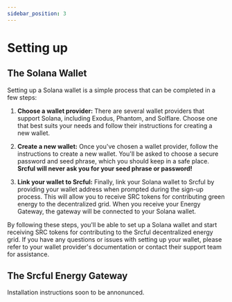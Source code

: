 ```yaml
---
sidebar_position: 3
---
```


# Setting up 

## The Solana Wallet

Setting up a Solana wallet is a simple process that can be completed in a few steps:

1. **Choose a wallet provider:** There are several wallet providers that support Solana, including Exodus, Phantom, and Solflare. Choose one that best suits your needs and follow their instructions for creating a new wallet.

2. **Create a new wallet:** Once you've chosen a wallet provider, follow the instructions to create a new wallet. You'll be asked to choose a secure password and seed phrase, which you should keep in a safe place. **Srcful will never ask you for your seed phrase or password!**

3. **Link your wallet to Srcful:** Finally, link your Solana wallet to Srcful by providing your wallet address when prompted during the sign-up process. This will allow you to receive SRC tokens for contributing green energy to the decentralized grid. When you receive your Energy Gateway, the gateway will be connected to your Solana wallet. 

By following these steps, you'll be able to set up a Solana wallet and start receiving SRC tokens for contributing to the Srcful decentralized energy grid. If you have any questions or issues with setting up your wallet, please refer to your wallet provider's documentation or contact their support team for assistance.

## The Srcful Energy Gateway

Installation instructions soon to be annonunced.




